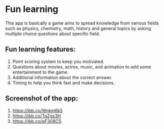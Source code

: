 # Fun learning

This app is basically a game aims to spread knowledge from various fields such as physics, chemistry, math, history and general topics by asking multiple choice questions about specific field.

## Fun learning features:
1. Point scoring system to keep you motivated.
2. Questions about movies, actros, music, and animation to add some entertainment to the game.
3. Additional information about the correct answer.
4. Timing to help you think fast and make decisions.

## Screenshot of the app:
1. https://ibb.co/Wnkm6k5
2. https://ibb.co/TqZgz3H
3. https://ibb.co/qF308CS
